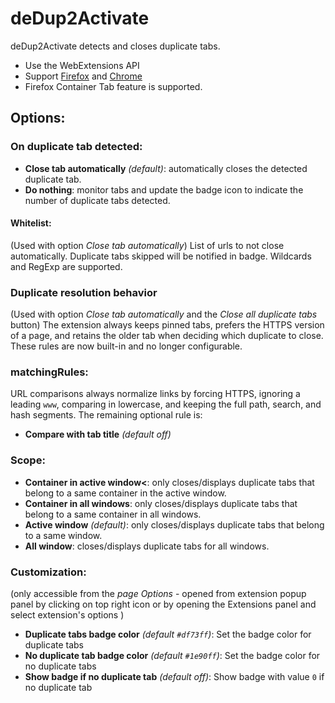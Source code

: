 # deDup2Activate


deDup2Activate detects and closes duplicate tabs.

* Use the WebExtensions API
* Support [Firefox](https://addons.mozilla.org/en-US/firefox/addon/duplicate-tabs-closer) and [Chrome](https://chrome.google.com/webstore/detail/duplicate-tabs-closer/gnmdbogfankgjepgglmmfmbnimcmcjle)
* Firefox Container Tab feature is supported.

## Options:

### On duplicate tab detected:

* **Close tab automatically** *(default)*: automatically closes the detected duplicate tab.
* **Do nothing**: monitor tabs and update the badge icon to indicate the number of duplicate tabs detected.

#### Whitelist:
(Used with option *Close tab automatically*)
List of urls to not close automatically. Duplicate tabs skipped will be notified in badge.
Wildcards and RegExp are supported.


### Duplicate resolution behavior
(Used with option *Close tab automatically* and the *Close all duplicate tabs* button)
The extension always keeps pinned tabs, prefers the HTTPS version of a page, and retains the older tab when deciding which duplicate to close. These rules are now built-in and no longer configurable.


### matchingRules:

URL comparisons always normalize links by forcing HTTPS, ignoring a leading `www`, comparing in lowercase, and keeping the full path, search, and hash segments. The remaining optional rule is:
* **Compare with tab title** *(default off)*


### Scope:

* **Container in active window<**: only closes/displays duplicate tabs that belong to a same container in the active window.
* **Container in all windows**: only closes/displays duplicate tabs that belong to a same container in all windows.
* **Active window** *(default)*: only closes/displays duplicate tabs that belong to a same window.
* **All window**: closes/displays duplicate tabs for all windows.


### Customization:
(only accessible from the *page Options* - opened from extension popup panel by clicking on top right icon or by opening the Extensions panel and select extension's options )

* **Duplicate tabs badge color** *(default `#df73ff`)*: Set the badge color for duplicate tabs
* **No duplicate tab badge color** *(default `#1e90ff`)*: Set the badge color for no duplicate tabs
* **Show badge if no duplicate tab** *(default off)*: Show badge with value `0` if no duplicate tab


